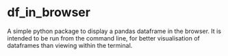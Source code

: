 # df_in_browser

A simple python package to display a pandas dataframe in the browser. It is
intended to be run from the command line, for better visualisation of 
dataframes than viewing within the terminal.